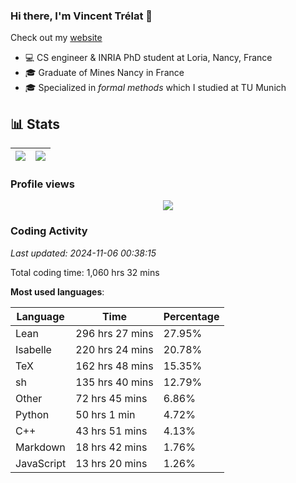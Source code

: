 ### Hi there, I'm Vincent Trélat 👋

Check out my [website](https://vtrelat.github.io)

-   💻 CS engineer & INRIA PhD student at Loria, Nancy, France
-   🎓 Graduate of Mines Nancy in France
-   🎓 Specialized in _formal methods_ which I studied at TU Munich

## 📊 **Stats**

| <img align="center" src="https://readme-stats.clckblog.space/api?username=VTrelat&show_icons=true&include_all_commits=true&theme=tokyonight&hide_border=true" /> | <img align="center" src="https://readme-stats.clckblog.space/api/top-langs/?username=VTrelat&layout=compact&theme=tokyonight&hide_border=true" /> |
| ---------------------------------------------------------------------------------------------------------------------------------------------------------------- | ------------------------------------------------------------------------------------------------------------------------------------------------- |

### Profile views

<p align="center">
 <img src="https://profile-counter.glitch.me/VTrelat/count.svg" />
</p>

<!--automations-->
### Coding Activity
_Last updated: 2024-11-06 00:38:15_

Total coding time: 1,060 hrs 32 mins

**Most used languages**:

| Language | Time | Percentage |
| ------------- | ------------- | ------------- |
| Lean | 296 hrs 27 mins | 27.95% |
| Isabelle | 220 hrs 24 mins | 20.78% |
| TeX | 162 hrs 48 mins | 15.35% |
| sh | 135 hrs 40 mins | 12.79% |
| Other | 72 hrs 45 mins | 6.86% |
| Python | 50 hrs 1 min | 4.72% |
| C++ | 43 hrs 51 mins | 4.13% |
| Markdown | 18 hrs 42 mins | 1.76% |
| JavaScript | 13 hrs 20 mins | 1.26% |

